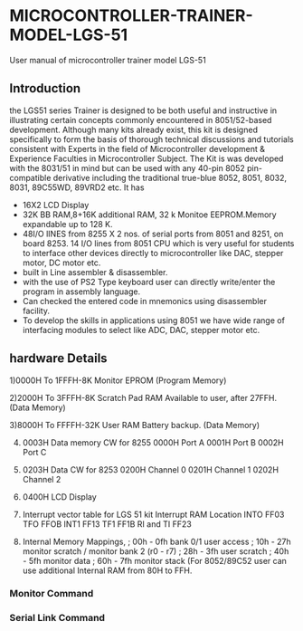 # MICROCONTROLLER-TRAINER-MODEL-LGS-51
User manual of microcontroller trainer model LGS-51
## Introduction
the LGS51 series Trainer is designed to be both useful and instructive in illustrating certain concepts commonly encountered in 8051/52-based development. Although many kits already exist, this kit is designed specifically to form the basis of thorough technical discussions and tutorials consistent with Experts in the field of Microcontroller development & Experience Faculties in Microcontroller Subject.
The Kit is was developed with the 8031/51 in mind but can be used with any 40-pin 8052 pin-compatible derivative including the traditional true-blue 8052, 8051, 8032, 8031, 89C55WD, 89VRD2 etc.
It has
* 16X2 LCD Display
* 32K BB RAM,8+16K additional RAM, 32 k Monitoe EEPROM.Memory expandable up to 128 K.
* 48I/O lINES from 8255 X 2 nos. of serial ports from 8051 and 8251, on board 8253. 14 I/O lines from 8051 CPU which is very useful for students to interface other devices directly to microcontroller like DAC, stepper motor, DC motor etc.
*  built in Line assembler & disassembler.
*  with the use of PS2 Type keyboard user can directly write/enter the program in assembly language.
*  Can checked the entered code in mnemonics using disassembler facility.
*  To develop the skills in applications using 8051 we have wide range of interfacing modules to select like ADC, DAC, stepper motor etc.

## hardware Details
1)0000H To 1FFFH-8K			Monitor EPROM (Program Memory)
 
2)2000H To 3FFFH-8K			Scratch Pad RAM Available to user,
                                               			after 27FFH. (Data Memory)

3)8000H To FFFFH-32K                   	User RAM Battery backup.
                                                               	(Data Memory)

4)  0003H Data memory                         CW for 8255
     0000H                                                      Port A
     0001H                                                      Port B
     0002H                                                      Port C

5)  0203H Data                                    	CW for 8253
     0200H                                                   Channel 0
     0201H                                                   Channel 1
     0202H                                                   Channel 2

6)  0400H LCD                                      		Display

7)  Interrupt vector table for LGS 51 kit
    		Interrupt                                     RAM Location
      		INTO                                              FF03
      		TFO                                                FFOB
      		INT1                                               FF13
      		TF1                                                 FF1B
      	     RI and TI                                             FF23

8) Internal Memory Mappings,
      ; 00h - 0fh bank 0/1 user access
      ; 10h - 27h monitor scratch / monitor bank 2 (r0 - r7)
      ; 28h - 3fh user scratch
      ; 40h - 5fh monitor data
      ; 60h - 7fh monitor stack
        (For 8052/89C52 user can use additional Internal RAM from 80H to FFH.
        






### Monitor Command
### Serial Link Command

